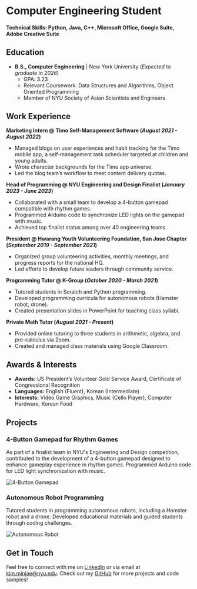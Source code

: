 # Computer Engineering Student

#### Technical Skills: Python, Java, C++, Microsoft Office, Google Suite, Adobe Creative Suite

## Education
- **B.S., Computer Engineering** | New York University (_Expected to graduate in 2026_)
  - GPA: 3.23
  - Relevant Coursework: Data Structures and Algorithms, Object Oriented Programming
  - Member of NYU Society of Asian Scientists and Engineers

## Work Experience
**Marketing Intern @ Timo Self-Management Software (_August 2021 - August 2022_)**
- Managed blogs on user experiences and habit tracking for the Timo mobile app, a self-management task scheduler targeted at children and young adults.
- Wrote character backgrounds for the Timo app universe.
- Led the blog team’s workflow to meet content delivery quotas.

**Head of Programming @ NYU Engineering and Design Finalist (_January 2023 - June 2023_)**
- Collaborated with a small team to develop a 4-button gamepad compatible with rhythm games.
- Programmed Arduino code to synchronize LED lights on the gamepad with music.
- Achieved top finalist status among over 40 engineering teams.

**President @ Hwarang Youth Volunteering Foundation, San Jose Chapter (_September 2019 - September 2021_)**
- Organized group volunteering activities, monthly meetings, and progress reports for the national HQ.
- Led efforts to develop future leaders through community service.

**Programming Tutor @ K-Group (_October 2020 - March 2021_)**
- Tutored students in Scratch and Python programming.
- Developed programming curricula for autonomous robots (Hamster robot, drone).
- Created presentation slides in PowerPoint for teaching class syllabi.

**Private Math Tutor (_August 2021 - Present_)**
- Provided online tutoring to three students in arithmetic, algebra, and pre-calculus via Zoom.
- Created and managed class materials using Google Classroom.

## Awards & Interests
- **Awards:** US President’s Volunteer Gold Service Award, Certificate of Congressional Recognition
- **Languages:** English (Fluent), Korean (Intermediate)
- **Interests:** Video Game Graphics, Music (Cello Player), Computer Hardware, Korean Food

## Projects
### 4-Button Gamepad for Rhythm Games
As part of a finalist team in NYU's Engineering and Design competition, contributed to the development of a 4-button gamepad designed to enhance gameplay experience in rhythm games. Programmed Arduino code for LED light synchronization with music.

![4-Button Gamepad](/assets/img/gamepad.jpeg)

### Autonomous Robot Programming
Tutored students in programming autonomous robots, including a Hamster robot and a drone. Developed educational materials and guided students through coding challenges.

![Autonomous Robot](/assets/img/robot.jpeg)

## Get in Touch
Feel free to connect with me on [LinkedIn](https://www.linkedin.com) or via email at kim.minjae@nyu.edu. Check out my [GitHub](https://github.com) for more projects and code samples!
